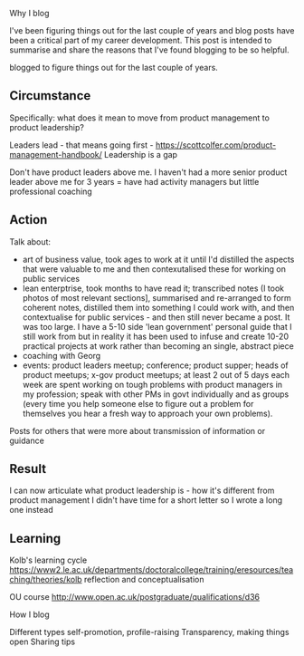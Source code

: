 Why I blog

I've been figuring things out for the last couple of years and blog posts have been a critical part of my career development.
This post is intended to summarise and share the reasons that I've found blogging to be so helpful. 

blogged to figure things out for the last couple of years.

## Circumstance

Specifically: what does it mean to move from product management to product leadership?

Leaders lead - that means going first - https://scottcolfer.com/product-management-handbook/ Leadership is a gap

Don't have product leaders above me. I haven't had a more senior product leader above me for 3 years = have had activity managers but little professional coaching

## Action 

Talk about:

- art of business value, took ages to work at it until I'd distilled the aspects that were valuable to me and then contexutalised these for working on public services
- lean enterptrise, took months to have read it; transcribed notes (I took photos of most relevant sections], summarised and re-arranged to form coherent notes, distilled them into something I could work with, and then contextualise for public services - and then still never became a post. It was too large. I have a 5-10 side 'lean government' personal guide that I still work from but in reality it has been used to infuse and create 10-20 practical projects at work rather than becoming an single, abstract piece
- coaching with Georg
- events: product leaders meetup; conference; product supper; heads of product meetups; x-gov product meetups; at least 2 out of 5 days each week are spent working on tough problems with product managers in my profession; speak with other PMs in govt individually and as groups (every time you help someone else to figure out a problem for themselves you hear a fresh way to approach your own problems).

Posts for others that were more about transmission of information or guidance

## Result

I can now articulate what product leadership is - how it's different from product management
I didn't have time for a short letter so I wrote a long one instead

## Learning

Kolb's learning cycle
https://www2.le.ac.uk/departments/doctoralcollege/training/eresources/teaching/theories/kolb
reflection and conceptualisation

OU course http://www.open.ac.uk/postgraduate/qualifications/d36

How I blog

Different types
self-promotion, profile-raising
Transparency, making things open
Sharing tips
